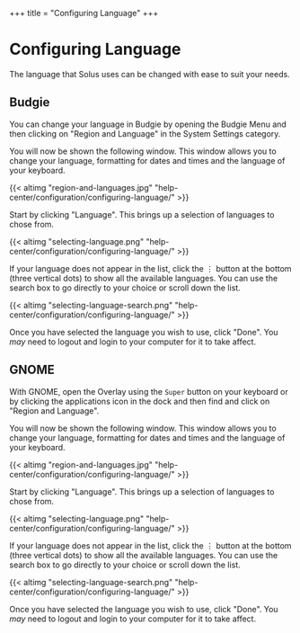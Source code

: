 +++
title = "Configuring Language"
+++
# Configuring Language

The language that Solus uses can be changed with ease to suit your needs.

## Budgie

You can change your language in Budgie by opening the Budgie Menu and then clicking on "Region and Language" in the System Settings category.

You will now be shown the following window.  This window allows you to change your language, formatting for dates and times and the language of your keyboard.

{{< altimg "region-and-languages.jpg" "help-center/configuration/configuring-language/" >}}

Start by clicking "Language". This brings up a selection of languages to chose from.

{{< altimg "selecting-language.png" "help-center/configuration/configuring-language/" >}}

If your language does not appear in the list, click the ⋮ button at the bottom (three vertical dots) to show all the available languages.  You can use the search box to go directly to your choice or scroll down the list.

{{< altimg "selecting-language-search.png" "help-center/configuration/configuring-language/" >}}

Once you have selected the language you wish to use, click "Done". You *may* need to logout and login to your computer for it to take affect.

## GNOME

With GNOME, open the Overlay using the `Super` button on your keyboard or by clicking the applications icon in the dock and then find and click on "Region and Language".

You will now be shown the following window.  This window allows you to change your language, formatting for dates and times and the language of your keyboard.

{{< altimg "region-and-languages.jpg" "help-center/configuration/configuring-language/" >}}

Start by clicking "Language". This brings up a selection of languages to chose from.

{{< altimg "selecting-language.png" "help-center/configuration/configuring-language/" >}}

If your language does not appear in the list, click the ⋮ button at the bottom (three vertical dots) to show all the available languages.  You can use the search box to go directly to your choice or scroll down the list.

{{< altimg "selecting-language-search.png" "help-center/configuration/configuring-language/" >}}

Once you have selected the language you wish to use, click "Done". You *may* need to logout and login to your computer for it to take affect.
